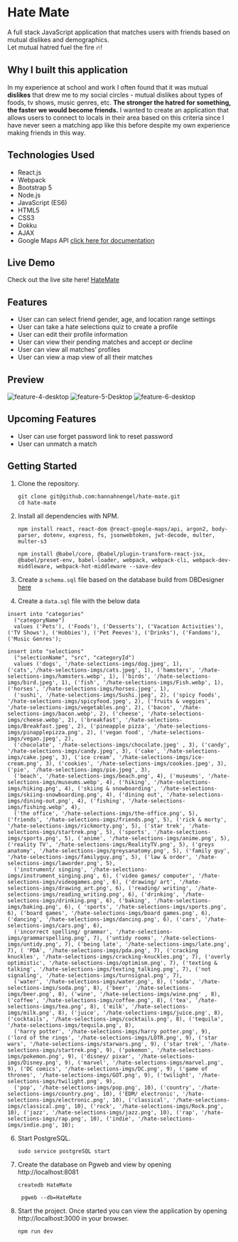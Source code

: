 # Hate Mate 

A full stack JavaScript application that matches users with friends based on mutual dislikes and demographics. 
<br/> Let mutual hatred fuel the fire 🔥!

## Why I built this application

In my experience at school and work I often found that it was mutual **dislikes** that drew me to my social circles - mutual dislikes about types of foods, tv shows, music genres, etc. **The stronger the hatred for something, the faster we would become friends.** I wanted to create an application that allows users to connect to locals in their area based on this criteria since I have never seen a matching app like this before despite my own experience making friends in this way.

## Technologies Used
- React.js
- Webpack
- Bootstrap 5
- Node.js
- JavaScript (ES6)
- HTML5
- CSS3
- Dokku
- AJAX
- Google Maps API [click here for documentation](https://developers.google.com/maps/documentation/javascript)

## Live Demo
Check out the live site here! [HateMate](https://hate-mate.hate-mate.com/)

## Features
- User can can select friend gender, age, and location range settings
- User can take a hate selections quiz to create a profile
- User can edit their profile information
- User can view their pending matches and accept or decline
- User can view all matches’ profiles
- User can view a map view of all their matches

## Preview
![feature-4-desktop](https://user-images.githubusercontent.com/90408240/211100305-42378cbd-5ea9-46aa-ae5b-2a00c3819c1c.gif)
![feature-5-Desktop](https://user-images.githubusercontent.com/90408240/211100325-4717b34b-020d-46dd-899e-80135658da05.gif)
![feature-6-desktop](https://user-images.githubusercontent.com/90408240/211100339-10eccae6-9e0a-4386-a01b-412f40cda1c8.gif)

## Upcoming Features
- User can use forget password link to reset password
- User can unmatch a match

## Getting Started 
1. Clone the repository.

    ```shell
    git clone git@github.com:hannahnengel/hate-mate.git 
    cd hate-mate
    ```

2. Install all dependencies with NPM.

    ```shell
    npm install react, react-dom @react-google-maps/api, argon2, body-parser, dotenv, express, fs, jsonwebtoken, jwt-decode, multer, multer-s3
    ```

    ```shell
    npm install @babel/core, @babel/plugin-transform-react-jsx, @babel/preset-env, babel-loader, webpack, webpack-cli, webpack-dev-middleware, webpack-hot-middleware --save-dev
    ```

3. Create a `schema.sql` file based on the database build from DBDesigner [here](https://app.dbdesigner.net/designer/schema/540601)
4. Create a `data.sql` file with the below data 

  ```shell
  insert into "categories"
    ("categoryName")
    values ('Pets'), ('Foods'), ('Desserts'), ('Vacation Activities'), ('TV Shows'), ('Hobbies'), ('Pet Peeves'), ('Drinks'), ('Fandoms'), ('Music Genres');

  insert into "selections"
    ("selectionName", "src", "categoryId")
    values ('dogs', '/hate-selections-imgs/dog.jpeg', 1), ('cats','/hate-selections-imgs/cats.jpeg', 1), ('hamsters', '/hate-selections-imgs/hamsters.webp', 1), ('birds', '/hate-selections-imgs/bird.jpeg', 1), ('fish', '/hate-selections-imgs/Fish.webp', 1), ('horses', '/hate-selections-imgs/horses.jpeg', 1),
    ('sushi', '/hate-selections-imgs/Sushi.jpeg', 2), ('spicy foods', '/hate-selections-imgs/spicyfood.jpeg', 2), ('fruits & veggies', '/hate-selections-imgs/vegetables.png', 2), ('bacon', '/hate-selections-imgs/bacon.webp', 2), ('cheese', '/hate-selections-imgs/cheese.webp', 2), ('breakfast', '/hate-selections-imgs/Breakfast.jpeg', 2), ('pineapple pizza', '/hate-selections-imgs/pinapplepizza.png', 2), ('vegan food', '/hate-selections-imgs/vegan.jpeg', 2),
    ('chocolate', '/hate-selections-imgs/chocolate.jpeg' , 3), ('candy', '/hate-selections-imgs/candy.jpeg', 3), ('cake', '/hate-selections-imgs/cake.jpeg', 3), ('ice cream', '/hate-selections-imgs/ice-cream.png', 3), ('cookies', '/hate-selections-imgs/cookies.jpeg', 3), ('pie', '/hate-selections-imgs/pie.jpeg', 3),
    ('beach', '/hate-selections-imgs/beach.png', 4), ('museums', '/hate-selections-imgs/museums.webp', 4), ('hiking', '/hate-selections-imgs/hiking.png', 4), ('skiing & snowboarding', '/hate-selections-imgs/skiing-snowboarding.png', 4), ('dining out', '/hate-selections-imgs/dining-out.png', 4), ('fishing', '/hate-selections-imgs/fishing.webp', 4),
    ('the office', '/hate-selections-imgs/the-office.png', 5), ('friends', '/hate-selections-imgs/friends.png', 5), ('rick & morty', '/hate-selections-imgs/rickmorty.png', 5), ('star trek', '/hate-selections-imgs/startrek.png', 5), ('sports', '/hate-selections-imgs/sports.png', 5), ('anime', '/hate-selections-imgs/anime.png', 5), ('reality TV', '/hate-selections-imgs/RealityTV.png', 5), ('greys anatomy', '/hate-selections-imgs/greysanatomy.png', 5), ('family guy', '/hate-selections-imgs/familyguy.png', 5), ('law & order', '/hate-selections-imgs/laworder.png', 5),
    ('instrument/ singing', '/hate-selections-imgs/instrument_singing.png', 6), ('video games/ computer', '/hate-selections-imgs/videogames.png', 6), ('drawing/ art', '/hate-selections-imgs/drawing_art.png', 6), ('reading/ writing', '/hate-selections-imgs/reading_writing.png', 6), ('drinking', '/hate-selections-imgs/drinking.png', 6), ('baking', '/hate-selections-imgs/baking.png', 6), ( 'sports', '/hate-selections-imgs/sports.png', 6), ('board games', '/hate-selections-imgs/board games.png', 6), ('dancing', '/hate-selections-imgs/dancing.png', 6), ('cars', '/hate-selections-imgs/cars.png', 6),
    ('incorrect spelling/ grammar', '/hate-selections-imgs/grammarspelling.png', 7), ('untidy rooms', '/hate-selections-imgs/untidy.png', 7), ('being late', '/hate-selections-imgs/late.png', 7), ( 'PDA', '/hate-selections-imgs/pda.png', 7), ('cracking knuckles', '/hate-selections-imgs/cracking-knuckles.png', 7), ('overly optimistic', '/hate-selections-imgs/optimism.png', 7), ('texting & talking', '/hate-selections-imgs/texting_talking.png', 7), ('not signaling', '/hate-selections-imgs/turnsignal.png', 7),
    ('water', '/hate-selections-imgs/water.png', 8), ('soda', '/hate-selections-imgs/soda.png', 8), ('beer', '/hate-selections-imgs/beer.png', 8), ('wine', '/hate-selections-imgs/wine.png' , 8), ('coffee', '/hate-selections-imgs/coffee.png', 8), ('tea', '/hate-selections-imgs/tea.png', 8), ('milk', '/hate-selections-imgs/milk.png', 8), ('juice', '/hate-selections-imgs/juice.png', 8), ('cocktails', '/hate-selections-imgs/cocktails.png', 8), ('tequila', '/hate-selections-imgs/tequila.png', 8),
    ('harry potter', '/hate-selections-imgs/harry potter.png', 9), ('lord of the rings', '/hate-selections-imgs/LOTR.png', 9), ('star wars', '/hate-selections-imgs/starwars.png', 9), ('star trek', '/hate-selections-imgs/startrek.png', 9), ('pokemon', '/hate-selections-imgs/pokemon.png', 9), ('disney/ pixar', '/hate-selections-imgs/Disney.png', 9), ('marvel', '/hate-selections-imgs/marvel.png', 9), ('DC comics', '/hate-selections-imgs/DC.png', 9), ('game of thrones', '/hate-selections-imgs/GOT.png', 9), ('twilight', '/hate-selections-imgs/twilight.png', 9),
    ('pop', '/hate-selections-imgs/pop.png', 10), ('country', '/hate-selections-imgs/country.png', 10), ('EDM/ electronic', '/hate-selections-imgs/electronic.png', 10), ('classical', '/hate-selections-imgs/classical.png', 10), ('rock', '/hate-selections-imgs/Rock.png', 10), ('jazz', '/hate-selections-imgs/jazz.png', 10), ('rap', '/hate-selections-imgs/rap.png', 10), ('indie', '/hate-selections-imgs/indie.png', 10);
  ```


6. Start PostgreSQL.

    ```shell
    sudo service postgreSQL start
    ```

7. Create the database on Pgweb and view by opening http://localhost:8081
 
   ```shell
   createdb HateMate
   ```

   ```shell
    pgweb --db=HateMate
    ```

9.  Start the project. Once started you can view the application by opening http://localhost:3000 in your browser.
    
    ```shell
    npm run dev
    ```
